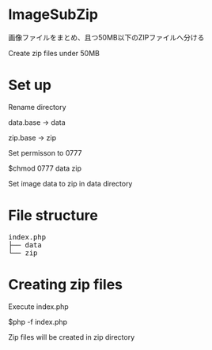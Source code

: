 # ImageSubZip
画像ファイルをまとめ、且つ50MB以下のZIPファイルへ分ける

Create zip files under 50MB

# Set up
Rename directory

data.base -> data

zip.base -> zip

Set permisson to 0777

$chmod 0777 data zip

Set image data to zip in data directory

# File structure
<pre>
index.php
├── data
└── zip
</pre>


# Creating zip files

Execute index.php

$php -f index.php

Zip files will be created in zip directory
